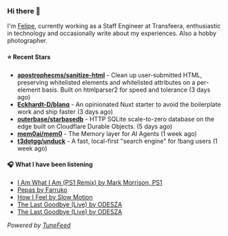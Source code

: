 ### Hi there 👋

I'm [Felipe](https://felipevm.com), currently working as a Staff Engineer at Transfeera, enthusiastic in technology and occasionally write about my experiences. Also a hobby photographer.

#### ⭐ Recent Stars
- **[apostrophecms/sanitize-html](https://github.com/apostrophecms/sanitize-html)** - Clean up user-submitted HTML, preserving whitelisted elements and whitelisted attributes on a per-element basis. Built on htmlparser2 for speed and tolerance (3 days ago)
- **[Eckhardt-D/blanq](https://github.com/Eckhardt-D/blanq)** - An opinionated Nuxt starter to avoid the boilerplate work and ship faster (3 days ago)
- **[outerbase/starbasedb](https://github.com/outerbase/starbasedb)** - HTTP SQLite scale-to-zero database on the edge built on Cloudflare Durable Objects. (5 days ago)
- **[mem0ai/mem0](https://github.com/mem0ai/mem0)** - The Memory layer for AI Agents (1 week ago)
- **[t3dotgg/unduck](https://github.com/t3dotgg/unduck)** - A fast, local-first &#34;search engine&#34; for !bang users (1 week ago)

#### 🎧 What I have been listening
- [I Am What I Am (PS1 Remix) by Mark Morrison, PS1](https://open.spotify.com/track/1knkD5x7ZzEa1SzWtfs9Cc)
- [Pepas by Farruko](https://open.spotify.com/track/5fwSHlTEWpluwOM0Sxnh5k)
- [How I Feel by Slow Motion](https://open.spotify.com/track/4jkeFaDXwcsdv39cXL2wf1)
- [The Last Goodbye (Live) by ODESZA](https://open.spotify.com/track/6y6vQOD1k3fBySGpjPmIkJ)
- [The Last Goodbye (Live) by ODESZA](https://open.spotify.com/track/6y6vQOD1k3fBySGpjPmIkJ)

_Powered by [TuneFeed](https://tunefeed.app?ref=github.com)_
